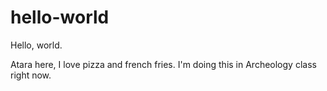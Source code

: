 # hello-world

Hello, world.

Atara here, I love pizza and french fries.
I'm doing this in Archeology class right now. 
